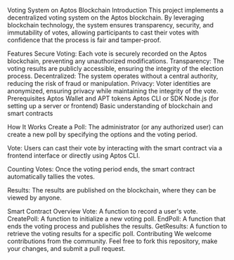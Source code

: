 Voting System on Aptos Blockchain
Introduction
This project implements a decentralized voting system on the Aptos blockchain. By leveraging blockchain technology, the system ensures transparency, security, and immutability of votes, allowing participants to cast their votes with confidence that the process is fair and tamper-proof.

Features
Secure Voting: Each vote is securely recorded on the Aptos blockchain, preventing any unauthorized modifications.
Transparency: The voting results are publicly accessible, ensuring the integrity of the election process.
Decentralized: The system operates without a central authority, reducing the risk of fraud or manipulation.
Privacy: Voter identities are anonymized, ensuring privacy while maintaining the integrity of the vote.
Prerequisites
Aptos Wallet and APT tokens
Aptos CLI or SDK
Node.js (for setting up a server or frontend)
Basic understanding of blockchain and smart contracts




How It Works
Create a Poll: The administrator (or any authorized user) can create a new poll by specifying the options and the voting period.

Vote: Users can cast their vote by interacting with the smart contract via a frontend interface or directly using Aptos CLI.

Counting Votes: Once the voting period ends, the smart contract automatically tallies the votes.

Results: The results are published on the blockchain, where they can be viewed by anyone.

Smart Contract Overview
Vote: A function to record a user's vote.
CreatePoll: A function to initialize a new voting poll.
EndPoll: A function that ends the voting process and publishes the results.
GetResults: A function to retrieve the voting results for a specific poll.
Contributing
We welcome contributions from the community. Feel free to fork this repository, make your changes, and submit a pull request.



